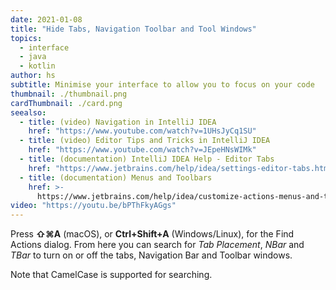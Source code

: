 ```yaml
---
date: 2021-01-08
title: "Hide Tabs, Navigation Toolbar and Tool Windows"
topics:
  - interface
  - java
  - kotlin
author: hs
subtitle: Minimise your interface to allow you to focus on your code
thumbnail: ./thumbnail.png
cardThumbnail: ./card.png
seealso:
  - title: (video) Navigation in IntelliJ IDEA
    href: "https://www.youtube.com/watch?v=1UHsJyCq1SU"
  - title: (video) Editor Tips and Tricks in IntelliJ IDEA
    href: "https://www.youtube.com/watch?v=JEpeHNsWIMk"
  - title: (documentation) IntelliJ IDEA Help - Editor Tabs
    href: "https://www.jetbrains.com/help/idea/settings-editor-tabs.html"
  - title: (documentation) Menus and Toolbars
    href: >-
      https://www.jetbrains.com/help/idea/customize-actions-menus-and-toolbars.html
video: "https://youtu.be/bPThFkyAGgs"
---
```


Press **⇧⌘A** (macOS), or **Ctrl+Shift+A** (Windows/Linux), for the Find Actions dialog. From here you can search for _Tab Placement_, _NBar_ and _TBar_ to turn on or off the tabs, Navigation Bar and Toolbar windows.

Note that CamelCase is supported for searching.
